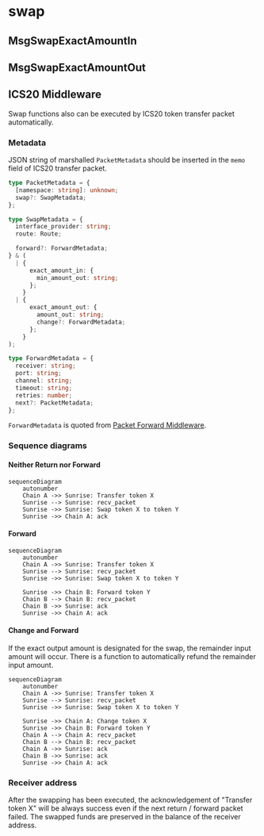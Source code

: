 # swap

## MsgSwapExactAmountIn

## MsgSwapExactAmountOut

## ICS20 Middleware

Swap functions also can be executed by ICS20 token transfer packet automatically.

### Metadata

JSON string of marshalled `PacketMetadata` should be inserted in the `memo` field of ICS20 transfer packet.

```typescript
type PacketMetadata = {
  [namespace: string]: unknown;
  swap?: SwapMetadata;
};

type SwapMetadata = {
  interface_provider: string;
  route: Route;

  forward?: ForwardMetadata;
} & (
  | {
      exact_amount_in: {
        min_amount_out: string;
      };
    }
  | {
      exact_amount_out: {
        amount_out: string;
        change?: ForwardMetadata;
      };
    }
);

type ForwardMetadata = {
  receiver: string;
  port: string;
  channel: string;
  timeout: string;
  retries: number;
  next?: PacketMetadata;
};
```

`ForwardMetadata` is quoted from [Packet Forward Middleware](https://github.com/cosmos/ibc-apps/tree/main/middleware/packet-forward-middleware).

### Sequence diagrams

#### Neither Return nor Forward

```mermaid
sequenceDiagram
    autonumber
    Chain A ->> Sunrise: Transfer token X
    Sunrise --> Sunrise: recv_packet
    Sunrise ->> Sunrise: Swap token X to token Y
    Sunrise ->> Chain A: ack
```

#### Forward

```mermaid
sequenceDiagram
    autonumber
    Chain A ->> Sunrise: Transfer token X
    Sunrise --> Sunrise: recv_packet
    Sunrise ->> Sunrise: Swap token X to token Y

    Sunrise ->> Chain B: Forward token Y
    Chain B --> Chain B: recv_packet
    Chain B ->> Sunrise: ack
    Sunrise ->> Chain A: ack
```

#### Change and Forward

If the exact output amount is designated for the swap, the remainder input amount will occur.
There is a function to automatically refund the remainder input amount.

```mermaid
sequenceDiagram
    autonumber
    Chain A ->> Sunrise: Transfer token X
    Sunrise --> Sunrise: recv_packet
    Sunrise ->> Sunrise: Swap token X to token Y

    Sunrise ->> Chain A: Change token X
    Sunrise ->> Chain B: Forward token Y
    Chain A --> Chain A: recv_packet
    Chain B --> Chain B: recv_packet
    Chain A ->> Sunrise: ack
    Chain B ->> Sunrise: ack
    Sunrise ->> Chain A: ack
```

### Receiver address

After the swapping has been executed, the acknowledgement of "Transfer token X" will be always success even if the next return / forward packet failed. The swapped funds are preserved in the balance of the receiver address.
